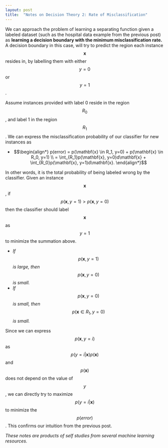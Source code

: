 ```yaml
---
layout: post
title:  "Notes on Decision Theory 2: Rate of Misclassification"
---
```


We can approach the problem of learning a separating function given a labeled dataset (such as the hospital data example from the previous post) as **learning a decision boundary with the minimum misclassification rate.** A decision boundary in this case, will try to predict the region each instance $$\mathbf{x}$$ resides in, by labelling them with either $$y=0$$ or $$y=1$$.

Assume instances provided with label 0 reside in the region $$R_0$$, and label 1 in the region $$R_1$$. We can express the misclassification probability of our classifier for new instances as
- $$\begin{align*}
  p(error) = p(\mathbf{x} \in R_1, y=0) + p(\mathbf{x} \in R_0, y=1) \\
   = \int_{R_1}p(\mathbf{x}, y=0)d\mathbf{x} + \int_{R_0}p(\mathbf{x}, y=1)d\mathbf{x}.
\end{align*}$$

In other words, it is the total probability of being labeled wrong by the classifier. Given an instance $$\mathbf{x}$$, if $$p(\mathbf{x}, y=1) > p(\mathbf{x}, y=0)$$ then the classifier should label $$\mathbf{x}$$ as $$y=1$$ to minimize the summation above.
 - *If* $$p(\mathbf{x}, y=1)$$ *is large, then* $$p(\mathbf{x}, y=0)$$ *is small.*
 - *If* $$p(\mathbf{x}, y=0)$$ *is small, then* $$p(\mathbf{x} \in R_1, y=0)$$ *is small.*

 Since we can express $$p(\mathbf{x},y=i)$$ as $$p(y=i \vert \mathbf{x})p(\mathbf{x})$$ and $$p(\mathbf{x})$$ does not depend on the value of $$y$$, we can directly try to maximize $$p(y=i \vert \mathbf{x})$$ to minimize the $$p(error)$$. This confirms our intuition from the previous post.

*These notes are products of self studies from several machine learning resources.*
